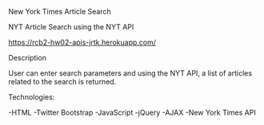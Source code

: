 New York Times Article Search

NYT Article Search using the NYT API

https://rcb2-hw02-apis-jrtk.herokuapp.com/

Description

User can enter search parameters and using the NYT API, a list of articles related to the search is returned.

Technologies:

-HTML
-Twitter Bootstrap
-JavaScript
-jQuery
-AJAX
-New York Times API
